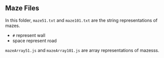 ## Maze Files

In this folder, `maze51.txt` and `maze101.txt` are the string representations of mazes.

- `#` represent wall
- space represent road

`mazeArray51.js` and `mazeArray101.js` are array representations of mazesss.
